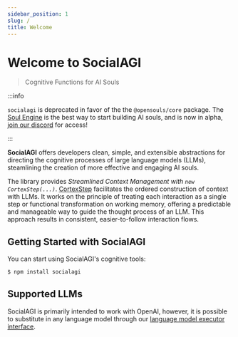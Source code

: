 ```yaml
---
sidebar_position: 1
slug: /
title: Welcome
---
```


# Welcome to SocialAGI

> Cognitive Functions for AI Souls

:::info

`socialagi` is deprecated in favor of the the `@opensouls/core` package. The [Soul Engine](https://docs.souls.chat) is the best way to start building AI souls, and is now in alpha, [join our discord](https://discord.gg/opensouls) for access!

:::


**SocialAGI** offers developers clean, simple, and extensible abstractions for directing the cognitive processes of large language models (LLMs), steamlining the creation of more effective and engaging AI souls.

The library provides _Streamlined Context Management with `new CortexStep(...)`_. [CortexStep](/CortexStep/intro) facilitates the ordered construction of context with LLMs. It works on the principle of treating each interaction as a single step or functional transformation on working memory, offering a predictable and manageable way to guide the thought process of an LLM. This approach results in consistent, easier-to-follow interaction flows.

## Getting Started with SocialAGI

You can start using SocialAGI's cognitive tools:

```bash
$ npm install socialagi
```

## Supported LLMs

SocialAGI is primarily intended to work with OpenAI, however, it is possible to substitute in any language model through our [language model executor interface](/languageModels).
